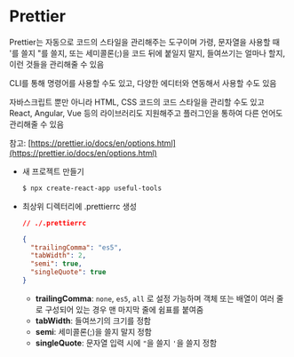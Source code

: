 # Prettier

Prettier는 자동으로 코드의 스타일을 관리해주는 도구이며 가령, 문자열을 사용할 때 '를 쓸지 "를 쓸지, 또는 세미콜론(;)을 코드 뒤에 붙일지 말지, 들여쓰기는 얼마나 할지, 이런 것들을 관리해줄 수 있음

CLI를 통해 명령어를 사용할 수도 있고, 다양한 에디터와 연동해서 사용할 수도 있음

자바스크립트 뿐만 아니라 HTML, CSS 코드의 코드 스타일을 관리할 수도 있고 React, Angular, Vue 등의 라이브러리도 지원해주고 플러그인을 통하여 다른 언어도 관리해줄 수 있음

참고: [https://prettier.io/docs/en/options.html](https://prettier.io/docs/en/options.html)

+ 새 프로젝트 만들기

  ```bash
  $ npx create-react-app useful-tools
  ```

+ 최상위 디렉터리에 .prettierrc 생성

  ```json
  // ./.prettierrc
  
  {
    "trailingComma": "es5",
    "tabWidth": 2,
    "semi": true,
    "singleQuote": true
  }
  ```

  + **trailingComma**: `none`, `es5`, `all` 로 설정 가능하며 객체 또는 배열이 여러 줄로 구성되어 있는 경우 맨 마지막 줄에 쉼표를 붙여줌
  + **tabWidth**: 들여쓰기의 크기를 정함
  + **semi**: 세미콜론(;)을 쓸지 말지 정함
  + **singleQuote**: 문자열 입력 시에 `"`을 쓸지 `'`을 쓸지 정함